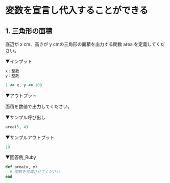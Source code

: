 # 変数を宣言し代入することができる

## 1. 三角形の面積

底辺が x cm、高さが y cmの三角形の面積を出力する関数 area を定義してください。

▼インプット

```ruby
x：整数
y：整数

1 <= x, y <= 100
```

▼アウトプット

面積を数値で出力してください。

▼サンプル呼び出し

```ruby
area(5, 4)
```

▼サンプルアウトプット

```ruby
10
```

▼回答例_Ruby

```ruby
def area(x, y)
  # 関数を完成させてください
end
```
